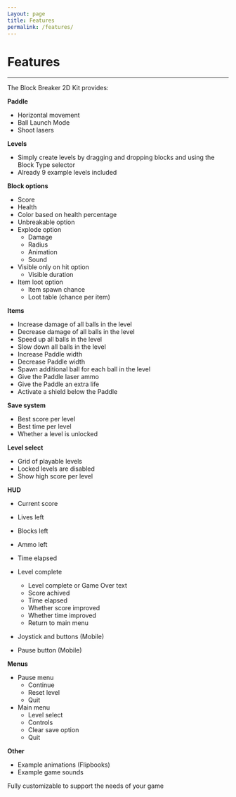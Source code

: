 ```yaml
---
Layout: page
title: Features
permalink: /features/
---
```


# Features

***

The Block Breaker 2D Kit provides:

__Paddle__

* Horizontal movement
* Ball Launch Mode
* Shoot lasers

__Levels__

* Simply create levels by dragging and dropping blocks and using the Block Type selector
* Already 9 example levels included

__Block options__

* Score
* Health
* Color based on health percentage
* Unbreakable option
* Explode option
    * Damage
    * Radius
    * Animation
    * Sound
* Visible only on hit option
    * Visible duration
* Item loot option
    * Item spawn chance
    * Loot table (chance per item)

__Items__

* Increase damage of all balls in the level
* Decrease damage of all balls in the level
* Speed up all balls in the level
* Slow down all balls in the level
* Increase Paddle width
* Decrease Paddle width
* Spawn additional ball for each ball in the level
* Give the Paddle laser ammo
* Give the Paddle an extra life
* Activate a shield below the Paddle

__Save system__

* Best score per level
* Best time per level
* Whether a level is unlocked

__Level select__

* Grid of playable levels
* Locked levels are disabled
* Show high score per level

__HUD__

* Current score
* Lives left
* Blocks left
* Ammo left
* Time elapsed
* Level complete
    * Level complete or Game Over text
    * Score achived
    * Time elapsed
    * Whether score improved
    * Whether time improved
    * Return to main menu
    
* Joystick and buttons (Mobile)
* Pause button (Mobile)

__Menus__

* Pause menu
    * Continue
    * Reset level
    * Quit
* Main menu
    * Level select
    * Controls
    * Clear save option
    * Quit
    
__Other__

* Example animations (Flipbooks)
* Example game sounds

Fully customizable to support the needs of your game